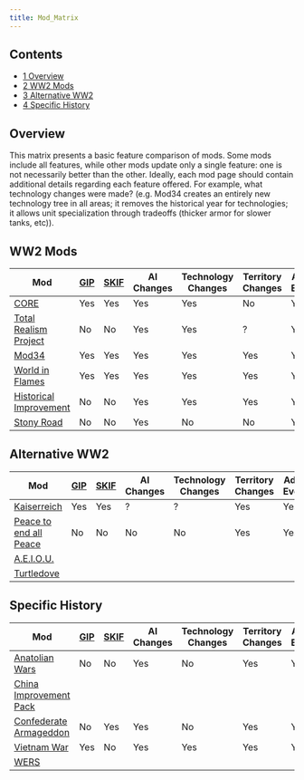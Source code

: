 ```yaml
---
title: Mod_Matrix
---
```

 Contents
--------

*   [1 Overview](#Overview)
*   [2 WW2 Mods](#WW2_Mods)
*   [3 Alternative WW2](#Alternative_WW2)
*   [4 Specific History](#Specific_History)

Overview
--------

This matrix presents a basic feature comparison of mods. Some mods include all features, while other mods update only a single feature: one is not necessarily better than the other. Ideally, each mod page should contain additional details regarding each feature offered. For example, what technology changes were made? (e.g. Mod34 creates an entirely new technology tree in all areas; it removes the historical year for technologies; it allows unit specialization through tradeoffs (thicker armor for slower tanks, etc)).

WW2 Mods
--------

| Mod | [GIP](/wiki/GIP "GIP") | [SKIF](/wiki/SKIF "SKIF") | AI Changes | Technology Changes | Territory Changes | Added Events | New Units | Game Mechanics |
| --- | --- | --- | --- | --- | --- | --- | --- | --- |
| [CORE](/wiki/CORE "CORE") | Yes | Yes | Yes | Yes | No | Yes | Yes | No |
| [Total Realism Project](/wiki/TRP "TRP") | No | No | Yes | Yes | ? | Yes | ? | ? |
| [Mod34](/wiki/Mod34 "Mod34") | Yes | Yes | Yes | Yes | Yes | Yes | Yes | No |
| [World in Flames](/wiki/WIF "WIF") | Yes | Yes | Yes | Yes | Yes | Yes | Yes | Yes |
| [Historical Improvement](/wiki/Historical_Improvement "Historical Improvement") | No | No | Yes | Yes | Yes | Yes | Yes | No |
| [Stony Road](/wiki/Stony_Road "Stony Road") | No | No | Yes | No | No | Yes | Yes | Yes |

Alternative WW2
---------------

| Mod | [GIP](/wiki/GIP "GIP") | [SKIF](/wiki/SKIF "SKIF") | AI Changes | Technology Changes | Territory Changes | Added Events | New Units | Game Mechanics |
| --- | --- | --- | --- | --- | --- | --- | --- | --- |
| [Kaiserreich](/wiki/Kaiserreich "Kaiserreich") | Yes | Yes | ? | ? | Yes | Yes | ? | ? |
| [Peace to end all Peace](/wiki/Peace_to_end_all_Peace "Peace to end all Peace") | No | No | No | No | Yes | Yes | No | No |
| [A.E.I.O.U.](/wiki/A.E.I.O.U. "A.E.I.O.U.") |
| [Turtledove](/wiki/Turtledove "Turtledove") |

Specific History
----------------

| Mod | [GIP](/wiki/GIP "GIP") | [SKIF](/wiki/SKIF "SKIF") | AI Changes | Technology Changes | Territory Changes | Added Events | New Units | Game Mechanics |
| --- | --- | --- | --- | --- | --- | --- | --- | --- |
| [Anatolian Wars](/wiki/Anatolian_Wars "Anatolian Wars") | No | No | Yes | No | Yes | Yes | No | No |
| [China Improvement Pack](/wiki/China_Improvement_Pack "China Improvement Pack") |
| [Confederate Armageddon](/wiki/Confederate_Armageddon "Confederate Armageddon") | No | Yes | Yes | No | Yes | Yes | No | No |
| [Vietnam War](/wiki/Vietnam_War "Vietnam War") | Yes | No | Yes | Yes | Yes | Yes | Yes | No |
| [WERS](/wiki/WERS "WERS") |